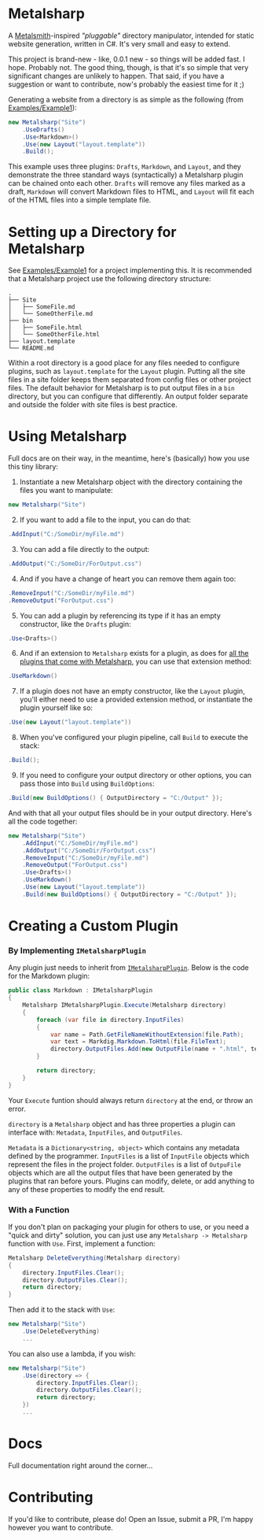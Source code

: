# Metalsharp

A [Metalsmith](http://www.metalsmith.io/)-inspired *"pluggable"* directory manipulator, intended for static website generation, written in C#. It's very small and easy to extend.

This project is brand-new - like, 0.0.1 new - so things will be added fast. I hope. Probably not. The good thing, though, is that it's so simple that very significant changes are unlikely to happen. That said, if you have a suggestion or want to contribute, now's probably the easiest time for it ;)

Generating a website from a directory is as simple as the following (from [Examples/Example1](https://github.com/IanWold/Metalsharp/tree/master/Examples/Example1)):

```c#
new Metalsharp("Site")
    .UseDrafts()
    .Use<Markdown>()
    .Use(new Layout("layout.template"))
    .Build();
```

This example uses three plugins: `Drafts`, `Markdown`, and `Layout`, and they demonstrate the three standard ways (syntactically) a Metalsharp plugin can be chained onto each other. `Drafts` will remove any files marked as a draft, `Markdown` will convert Markdown files to HTML, and `Layout` will fit each of the HTML files into a simple template file.

# Setting up a Directory for Metalsharp

See [Examples/Example1](https://github.com/IanWold/Metalsharp/tree/master/Examples/Example1) for a project implementing this. It is recommended that a Metalsharp project use the following directory structure:

```
.
├── Site
│   ├── SomeFile.md
│   └── SomeOtherFile.md
├── bin
│   ├── SomeFile.html
│   └── SomeOtherFile.html
├── layout.template
└── README.md
```

Within a root directory is a good place for any files needed to configure plugins, such as `layout.template` for the `Layout` plugin. Putting all the site files in a site folder keeps them separated from config files or other project files. The default behavior for Metalsharp is to put output files in a `bin` directory, but you can configure that differently. An output folder separate and outside the folder with site files is best practice.

#  Using Metalsharp

Full docs are on their way, in the meantime, here's (basically) how you use this tiny library:

1. Instantiate a new Metalsharp object with the directory containing the files you want to manipulate:

```c#
new Metalsharp("Site")
```

2. If you want to add a file to the input, you can do that:

```c#
.AddInput("C:/SomeDir/myFile.md")
```

3. You can add a file directly to the output:

```c#
.AddOutput("C:/SomeDir/ForOutput.css")
```

4. And if you have a change of heart you can remove them again too:

```c#
.RemoveInput("C:/SomeDir/myFile.md")
.RemoveOutput("ForOutput.css")
```

5. You can add a plugin by referencing its type if it has an empty constructor, like the `Drafts` plugin:

```c#
.Use<Drafts>()
```

6. And if an extension to `Metalsharp` exists for a plugin, as does for [all the plugins that come with Metalsharp](https://github.com/IanWold/Metalsharp/blob/master/Metalsharp/Plugins/MetalsharpExtensions.cs), you can use that extension method:

```c#
.UseMarkdown()
```

7. If a plugin does not have an empty constructor, like the `Layout` plugin, you'll either need to use a provided extension method, or instantiate the plugin yourself like so:

```c#
.Use(new Layout("layout.template"))
```

8. When you've configured your plugin pipeline, call `Build` to execute the stack:

```c#
.Build();
```

9. If you need to configure your output directory or other options, you can pass those into `Build` using `BuildOptions`:

```c#
.Build(new BuildOptions() { OutputDirectory = "C:/Output" });
```

And with that all your output files should be in your output directory. Here's all the code together:

```c#
new Metalsharp("Site")
	.AddInput("C:/SomeDir/myFile.md")
	.AddOutput("C:/SomeDir/ForOutput.css")
	.RemoveInput("C:/SomeDir/myFile.md")
	.RemoveOutput("ForOutput.css")
	.Use<Drafts>()
	.UseMarkdown()
	.Use(new Layout("layout.template"))
	.Build(new BuildOptions() { OutputDirectory = "C:/Output" });
```

# Creating a Custom Plugin

### By Implementing `IMetalsharpPlugin`

Any plugin just needs to inherit from [`IMetalsharpPlugin`](https://github.com/IanWold/Metalsharp/blob/master/Metalsharp/IMetalsharpPlugin.cs). Below is the code for the Markdown plugin:

```c#
public class Markdown : IMetalsharpPlugin
{
    Metalsharp IMetalsharpPlugin.Execute(Metalsharp directory)
    {
        foreach (var file in directory.InputFiles)
        {
            var name = Path.GetFileNameWithoutExtension(file.Path);
            var text = Markdig.Markdown.ToHtml(file.FileText);
            directory.OutputFiles.Add(new OutputFile(name + ".html", text) { Metadata = file.Metadata });
        }

        return directory;
    }
}
```

Your `Execute` funtion should always return `directory` at the end, or throw an error.

`directory` is a `Metalsharp` object and has three properties a plugin can interface with: `Metadata`, `InputFiles`, and `OutputFiles`.

`Metadata` is a `Dictionary<string, object>` which contains any metadata defined by the programmer. `InputFiles` is a list of `InputFile` objects which represent the files in the project folder. `OutputFiles` is a list of `OutpuFile` objects which are all the output files that have been generated by the plugins that ran before yours. Plugins can modify, delete, or add anything to any of these properties to modify the end result.

### With a Function

If you don't plan on packaging your plugin for others to use, or you need a "quick and dirty" solution, you can just use any `Metalsharp -> Metalsharp` function with `Use`. First, implement a function:

```c#
Metalsharp DeleteEverything(Metalsharp directory)
{
	directory.InputFiles.Clear();
	directory.OutputFiles.Clear();
	return directory;
}
```

Then add it to the stack with `Use`:

```c#
new Metalsharp("Site")
	.Use(DeleteEverything)
	...
```

You can also use a lambda, if you wish:

```c#
new Metalsharp("Site")
	.Use(directory => {
		directory.InputFiles.Clear();
		directory.OutputFiles.Clear();
		return directory;
	})
	...
```

# Docs

Full documentation right around the corner...

# Contributing

If you'd like to contribute, please do! Open an Issue, submit a PR, I'm happy however you want to contribute.
